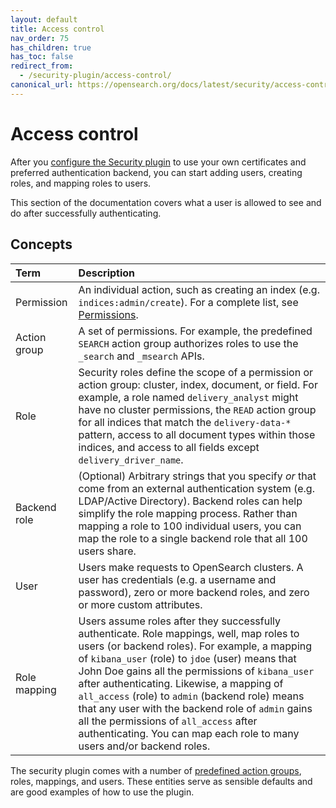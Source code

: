 ```yaml
---
layout: default
title: Access control
nav_order: 75
has_children: true
has_toc: false
redirect_from:
  - /security-plugin/access-control/
canonical_url: https://opensearch.org/docs/latest/security/access-control/index/
---
```


# Access control

After you [configure the Security plugin]({{site.url}}{{site.baseurl}}/security/configuration/index/) to use your own certificates and preferred authentication backend, you can start adding users, creating roles, and mapping roles to users.

This section of the documentation covers what a user is allowed to see and do after successfully authenticating.


## Concepts

Term | Description
:--- | :---
Permission | An individual action, such as creating an index (e.g. `indices:admin/create`). For a complete list, see [Permissions]({{site.url}}{{site.baseurl}}/security/access-control/permissions/).
Action group | A set of permissions. For example, the predefined `SEARCH` action group authorizes roles to use the `_search` and `_msearch` APIs.
Role | Security roles define the scope of a permission or action group: cluster, index, document, or field. For example, a role named `delivery_analyst` might have no cluster permissions, the `READ` action group for all indices that match the `delivery-data-*` pattern, access to all document types within those indices, and access to all fields except `delivery_driver_name`.
Backend role | (Optional) Arbitrary strings that you specify *or* that come from an external authentication system (e.g. LDAP/Active Directory). Backend roles can help simplify the role mapping process. Rather than mapping a role to 100 individual users, you can map the role to a single backend role that all 100 users share.
User | Users make requests to OpenSearch clusters. A user has credentials (e.g. a username and password), zero or more backend roles, and zero or more custom attributes.
Role mapping | Users assume roles after they successfully authenticate. Role mappings, well, map roles to users (or backend roles). For example, a mapping of `kibana_user` (role) to `jdoe` (user) means that John Doe gains all the permissions of `kibana_user` after authenticating. Likewise, a mapping of `all_access` (role) to `admin` (backend role) means that any user with the backend role of `admin` gains all the permissions of `all_access` after authenticating. You can map each role to many users and/or backend roles.

The security plugin comes with a number of [predefined action groups]({{site.url}}{{site.baseurl}}/security/access-control/default-action-groups/), roles, mappings, and users. These entities serve as sensible defaults and are good examples of how to use the plugin.
